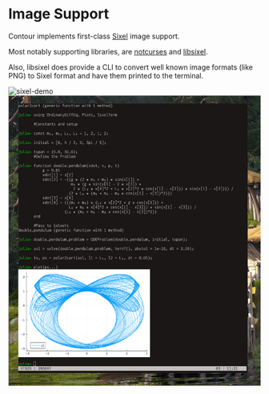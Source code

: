 # Image Support

Contour implements first-class [Sixel](https://en.wikipedia.org/wiki/Sixel) image support.

Most notably supporting libraries,
are [notcurses](https://github.com/dankamongmen/notcurses/)
and [libsixel](https://github.com/libsixel/libsixel/).

Also, libsixel does provide a CLI to convert well known image formats (like PNG)
to Sixel format and have them printed to the terminal.

![sixel-demo](../screenshots/contour-lsix.png)
![julia-repl-sixel-demo](../screenshots/contour-julia-repl-sixel-image.png)

